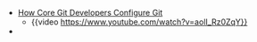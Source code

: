 - [How Core Git Developers Configure Git](https://blog.gitbutler.com/how-git-core-devs-configure-git/)
	- {{video https://www.youtube.com/watch?v=aolI_Rz0ZqY}}
-